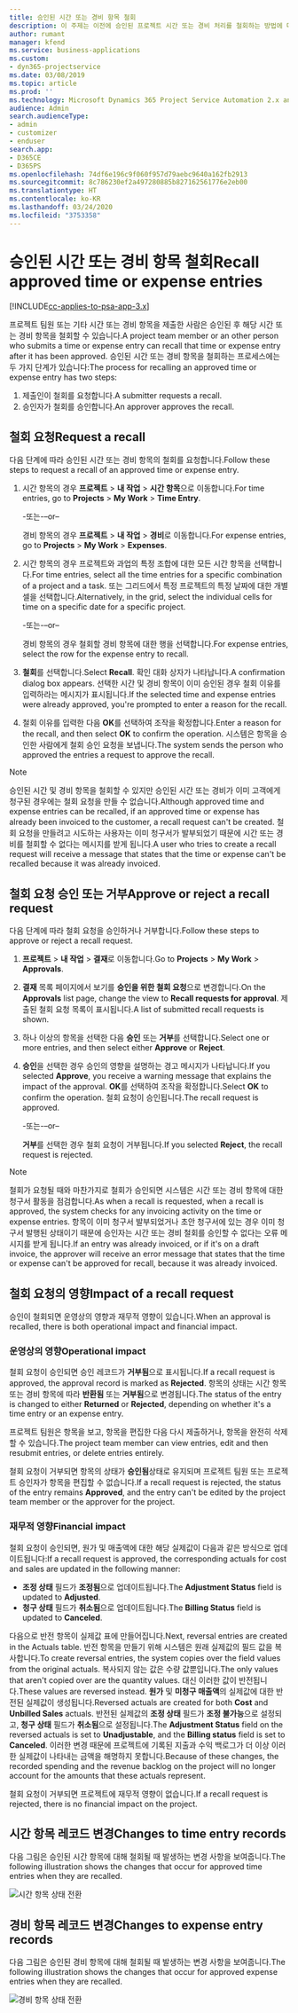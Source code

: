 ```yaml
---
title: 승인된 시간 또는 경비 항목 철회
description: 이 주제는 이전에 승인된 프로젝트 시간 또는 경비 처리를 철회하는 방법에 대한 정보를 제공합니다.
author: rumant
manager: kfend
ms.service: business-applications
ms.custom:
- dyn365-projectservice
ms.date: 03/08/2019
ms.topic: article
ms.prod: ''
ms.technology: Microsoft Dynamics 365 Project Service Automation 2.x and 3.x
audience: Admin
search.audienceType:
- admin
- customizer
- enduser
search.app:
- D365CE
- D365PS
ms.openlocfilehash: 74df6e196c9f060f957d79aebc9640a162fb2913
ms.sourcegitcommit: 8c786230ef2a497280885b827162561776e2eb00
ms.translationtype: HT
ms.contentlocale: ko-KR
ms.lasthandoff: 03/24/2020
ms.locfileid: "3753358"
---
```

# <a name="recall-approved-time-or-expense-entries"></a><span data-ttu-id="14165-103">승인된 시간 또는 경비 항목 철회</span><span class="sxs-lookup"><span data-stu-id="14165-103">Recall approved time or expense entries</span></span>

[!INCLUDE[cc-applies-to-psa-app-3.x](../includes/cc-applies-to-psa-app-3x.md)]

<span data-ttu-id="14165-104">프로젝트 팀원 또는 기타 시간 또는 경비 항목을 제출한 사람은 승인된 후 해당 시간 또는 경비 항목을 철회할 수 있습니다.</span><span class="sxs-lookup"><span data-stu-id="14165-104">A project team member or an other person who submits a time or expense entry can recall that time or expense entry after it has been approved.</span></span> <span data-ttu-id="14165-105">승인된 시간 또는 경비 항목을 철회하는 프로세스에는 두 가지 단계가 있습니다:</span><span class="sxs-lookup"><span data-stu-id="14165-105">The process for recalling an approved time or expense entry has two steps:</span></span>

1. <span data-ttu-id="14165-106">제출인이 철회를 요청합니다.</span><span class="sxs-lookup"><span data-stu-id="14165-106">A submitter requests a recall.</span></span>
2. <span data-ttu-id="14165-107">승인자가 철회를 승인합니다.</span><span class="sxs-lookup"><span data-stu-id="14165-107">An approver approves the recall.</span></span>

## <a name="request-a-recall"></a><span data-ttu-id="14165-108">철회 요청</span><span class="sxs-lookup"><span data-stu-id="14165-108">Request a recall</span></span>

<span data-ttu-id="14165-109">다음 단계에 따라 승인된 시간 또는 경비 항목의 철회를 요청합니다.</span><span class="sxs-lookup"><span data-stu-id="14165-109">Follow these steps to request a recall of an approved time or expense entry.</span></span>

1. <span data-ttu-id="14165-110">시간 항목의 경우 **프로젝트** \> **내 작업** \> **시간 항목**으로 이동합니다.</span><span class="sxs-lookup"><span data-stu-id="14165-110">For time entries, go to **Projects** \> **My Work** \> **Time Entry**.</span></span>

    <span data-ttu-id="14165-111">-또는-</span><span class="sxs-lookup"><span data-stu-id="14165-111">–or–</span></span>

    <span data-ttu-id="14165-112">경비 항목의 경우 **프로젝트** \> **내 작업** \> **경비**로 이동합니다.</span><span class="sxs-lookup"><span data-stu-id="14165-112">For expense entries, go to **Projects** \> **My Work** \> **Expenses**.</span></span>

2. <span data-ttu-id="14165-113">시간 항목의 경우 프로젝트와 과업의 특정 조합에 대한 모든 시간 항목을 선택합니다.</span><span class="sxs-lookup"><span data-stu-id="14165-113">For time entries, select all the time entries for a specific combination of a project and a task.</span></span> <span data-ttu-id="14165-114">또는 그리드에서 특정 프로젝트의 특정 날짜에 대한 개별 셀을 선택합니다.</span><span class="sxs-lookup"><span data-stu-id="14165-114">Alternatively, in the grid, select the individual cells for time on a specific date for a specific project.</span></span>

    <span data-ttu-id="14165-115">-또는-</span><span class="sxs-lookup"><span data-stu-id="14165-115">–or–</span></span>

    <span data-ttu-id="14165-116">경비 항목의 경우 철회할 경비 항목에 대한 행을 선택합니다.</span><span class="sxs-lookup"><span data-stu-id="14165-116">For expense entries, select the row for the expense entry to recall.</span></span>

3. <span data-ttu-id="14165-117">**철회**를 선택합니다.</span><span class="sxs-lookup"><span data-stu-id="14165-117">Select **Recall**.</span></span> <span data-ttu-id="14165-118">확인 대화 상자가 나타납니다.</span><span class="sxs-lookup"><span data-stu-id="14165-118">A confirmation dialog box appears.</span></span> <span data-ttu-id="14165-119">선택한 시간 및 경비 항목이 이미 승인된 경우 철회 이유를 입력하라는 메시지가 표시됩니다.</span><span class="sxs-lookup"><span data-stu-id="14165-119">If the selected time and expense entries were already approved, you're prompted to enter a reason for the recall.</span></span>
4. <span data-ttu-id="14165-120">철회 이유를 입력한 다음 **OK**를 선택하여 조작을 확정합니다.</span><span class="sxs-lookup"><span data-stu-id="14165-120">Enter a reason for the recall, and then select **OK** to confirm the operation.</span></span> <span data-ttu-id="14165-121">시스템은 항목을 승인한 사람에게 철회 승인 요청을 보냅니다.</span><span class="sxs-lookup"><span data-stu-id="14165-121">The system sends the person who approved the entries a request to approve the recall.</span></span>

> [!NOTE]
> <span data-ttu-id="14165-122">승인된 시간 및 경비 항목을 철회할 수 있지만 승인된 시간 또는 경비가 이미 고객에게 청구된 경우에는 철회 요청을 만들 수 없습니다.</span><span class="sxs-lookup"><span data-stu-id="14165-122">Although approved time and expense entries can be recalled, if an approved time or expense has already been invoiced to the customer, a recall request can't be created.</span></span> <span data-ttu-id="14165-123">철회 요청을 만들려고 시도하는 사용자는 이미 청구서가 발부되었기 때문에 시간 또는 경비를 철회할 수 없다는 메시지를 받게 됩니다.</span><span class="sxs-lookup"><span data-stu-id="14165-123">A user who tries to create a recall request will receive a message that states that the time or expense can't be recalled because it was already invoiced.</span></span>

## <a name="approve-or-reject-a-recall-request"></a><span data-ttu-id="14165-124">철회 요청 승인 또는 거부</span><span class="sxs-lookup"><span data-stu-id="14165-124">Approve or reject a recall request</span></span>

<span data-ttu-id="14165-125">다음 단계에 따라 철회 요청을 승인하거나 거부합니다.</span><span class="sxs-lookup"><span data-stu-id="14165-125">Follow these steps to approve or reject a recall request.</span></span>

1. <span data-ttu-id="14165-126">**프로젝트** \> **내 작업** \> **결재**로 이동합니다.</span><span class="sxs-lookup"><span data-stu-id="14165-126">Go to **Projects** \> **My Work** \> **Approvals**.</span></span>
2. <span data-ttu-id="14165-127">**결재** 목록 페이지에서 보기를 **승인을 위한 철회 요청**으로 변경합니다.</span><span class="sxs-lookup"><span data-stu-id="14165-127">On the **Approvals** list page, change the view to **Recall requests for approval**.</span></span> <span data-ttu-id="14165-128">제출된 철회 요청 목록이 표시됩니다.</span><span class="sxs-lookup"><span data-stu-id="14165-128">A list of submitted recall requests is shown.</span></span>
3. <span data-ttu-id="14165-129">하나 이상의 항목을 선택한 다음 **승인** 또는 **거부**를 선택합니다.</span><span class="sxs-lookup"><span data-stu-id="14165-129">Select one or more entries, and then select either **Approve** or **Reject**.</span></span>
4. <span data-ttu-id="14165-130">**승인**을 선택한 경우 승인의 영향을 설명하는 경고 메시지가 나타납니다.</span><span class="sxs-lookup"><span data-stu-id="14165-130">If you selected **Approve**, you receive a warning message that explains the impact of the approval.</span></span> <span data-ttu-id="14165-131">**OK**를 선택하여 조작을 확정합니다.</span><span class="sxs-lookup"><span data-stu-id="14165-131">Select **OK** to confirm the operation.</span></span> <span data-ttu-id="14165-132">철회 요청이 승인됩니다.</span><span class="sxs-lookup"><span data-stu-id="14165-132">The recall request is approved.</span></span>

    <span data-ttu-id="14165-133">-또는-</span><span class="sxs-lookup"><span data-stu-id="14165-133">–or–</span></span>

    <span data-ttu-id="14165-134">**거부**를 선택한 경우 철회 요청이 거부됩니다.</span><span class="sxs-lookup"><span data-stu-id="14165-134">If you selected **Reject**, the recall request is rejected.</span></span>

> [!NOTE]
> <span data-ttu-id="14165-135">철회가 요청될 때와 마찬가지로 철회가 승인되면 시스템은 시간 또는 경비 항목에 대한 청구서 활동을 점검합니다.</span><span class="sxs-lookup"><span data-stu-id="14165-135">As when a recall is requested, when a recall is approved, the system checks for any invoicing activity on the time or expense entries.</span></span> <span data-ttu-id="14165-136">항목이 이미 청구서 발부되었거나 초안 청구서에 있는 경우 이미 청구서 발행된 상태이기 때문에 승인자는 시간 또는 경비 철회를 승인할 수 없다는 오류 메시지를 받게 됩니다.</span><span class="sxs-lookup"><span data-stu-id="14165-136">If an entry was already invoiced, or if it's on a draft invoice, the approver will receive an error message that states that the time or expense can't be approved for recall, because it was already invoiced.</span></span>

## <a name="impact-of-a-recall-request"></a><span data-ttu-id="14165-137">철회 요청의 영향</span><span class="sxs-lookup"><span data-stu-id="14165-137">Impact of a recall request</span></span>

<span data-ttu-id="14165-138">승인이 철회되면 운영상의 영향과 재무적 영향이 있습니다.</span><span class="sxs-lookup"><span data-stu-id="14165-138">When an approval is recalled, there is both operational impact and financial impact.</span></span>

### <a name="operational-impact"></a><span data-ttu-id="14165-139">운영상의 영향</span><span class="sxs-lookup"><span data-stu-id="14165-139">Operational impact</span></span>

<span data-ttu-id="14165-140">철회 요청이 승인되면 승인 레코드가 **거부됨**으로 표시됩니다.</span><span class="sxs-lookup"><span data-stu-id="14165-140">If a recall request is approved, the approval record is marked as **Rejected**.</span></span> <span data-ttu-id="14165-141">항목의 상태는 시간 항목 또는 경비 항목에 따라 **반환됨** 또는 **거부됨**으로 변경됩니다.</span><span class="sxs-lookup"><span data-stu-id="14165-141">The status of the entry is changed to either **Returned** or **Rejected**, depending on whether it's a time entry or an expense entry.</span></span>

<span data-ttu-id="14165-142">프로젝트 팀원은 항목을 보고, 항목을 편집한 다음 다시 제출하거나, 항목을 완전히 삭제할 수 있습니다.</span><span class="sxs-lookup"><span data-stu-id="14165-142">The project team member can view entries, edit and then resubmit entries, or delete entries entirely.</span></span>

<span data-ttu-id="14165-143">철회 요청이 거부되면 항목의 상태가 **승인됨**상태로 유지되며 프로젝트 팀원 또는 프로젝트 승인자가 항목을 편집할 수 없습니다.</span><span class="sxs-lookup"><span data-stu-id="14165-143">If a recall request is rejected, the status of the entry remains **Approved**, and the entry can't be edited by the project team member or the approver for the project.</span></span>

### <a name="financial-impact"></a><span data-ttu-id="14165-144">재무적 영향</span><span class="sxs-lookup"><span data-stu-id="14165-144">Financial impact</span></span>

<span data-ttu-id="14165-145">철회 요청이 승인되면, 원가 및 매출액에 대한 해당 실제값이 다음과 같은 방식으로 업데이트됩니다:</span><span class="sxs-lookup"><span data-stu-id="14165-145">If a recall request is approved, the corresponding actuals for cost and sales are updated in the following manner:</span></span>

- <span data-ttu-id="14165-146">**조정 상태** 필드가 **조정됨**으로 업데이트됩니다.</span><span class="sxs-lookup"><span data-stu-id="14165-146">The **Adjustment Status** field is updated to **Adjusted**.</span></span>
- <span data-ttu-id="14165-147">**청구 상태** 필드가 **취소됨**으로 업데이트됩니다.</span><span class="sxs-lookup"><span data-stu-id="14165-147">The **Billing Status** field is updated to **Canceled**.</span></span>

<span data-ttu-id="14165-148">다음으로 반전 항목이 실제값 표에 만들어집니다.</span><span class="sxs-lookup"><span data-stu-id="14165-148">Next, reversal entries are created in the Actuals table.</span></span> <span data-ttu-id="14165-149">반전 항목을 만들기 위해 시스템은 원래 실제값의 필드 값을 복사합니다.</span><span class="sxs-lookup"><span data-stu-id="14165-149">To create reversal entries, the system copies over the field values from the original actuals.</span></span> <span data-ttu-id="14165-150">복사되지 않는 값은 수량 값뿐입니다.</span><span class="sxs-lookup"><span data-stu-id="14165-150">The only values that aren't copied over are the quantity values.</span></span> <span data-ttu-id="14165-151">대신 이러한 값이 반전됩니다.</span><span class="sxs-lookup"><span data-stu-id="14165-151">These values are reversed instead.</span></span> <span data-ttu-id="14165-152">**원가** 및 **미청구 매출액**의 실제값에 대한 반전된 실제값이 생성됩니다.</span><span class="sxs-lookup"><span data-stu-id="14165-152">Reversed actuals are created for both **Cost** and **Unbilled Sales** actuals.</span></span> <span data-ttu-id="14165-153">반전된 실제값의 **조정 상태** 필드가 **조정 불가능**으로 설정되고, **청구 상태** 필드가 **취소됨**으로 설정됩니다.</span><span class="sxs-lookup"><span data-stu-id="14165-153">The **Adjustment Status** field on the reversed actuals is set to **Unadjustable**, and the **Billing status** field is set to **Canceled**.</span></span> <span data-ttu-id="14165-154">이러한 변경 때문에 프로젝트에 기록된 지출과 수익 백로그가 더 이상 이러한 실제값이 나타내는 금액을 해명하지 못합니다.</span><span class="sxs-lookup"><span data-stu-id="14165-154">Because of these changes, the recorded spending and the revenue backlog on the project will no longer account for the amounts that these actuals represent.</span></span>

<span data-ttu-id="14165-155">철회 요청이 거부되면 프로젝트에 재무적 영향이 없습니다.</span><span class="sxs-lookup"><span data-stu-id="14165-155">If a recall request is rejected, there is no financial impact on the project.</span></span>

## <a name="changes-to-time-entry-records"></a><span data-ttu-id="14165-156">시간 항목 레코드 변경</span><span class="sxs-lookup"><span data-stu-id="14165-156">Changes to time entry records</span></span>

<span data-ttu-id="14165-157">다음 그림은 승인된 시간 항목에 대해 철회될 때 발생하는 변경 사항을 보여줍니다.</span><span class="sxs-lookup"><span data-stu-id="14165-157">The following illustration shows the changes that occur for approved time entries when they are recalled.</span></span>

![시간 항목 상태 전환](media/TimeEntryStateTransitions.png)

## <a name="changes-to-expense-entry-records"></a><span data-ttu-id="14165-159">경비 항목 레코드 변경</span><span class="sxs-lookup"><span data-stu-id="14165-159">Changes to expense entry records</span></span>

<span data-ttu-id="14165-160">다음 그림은 승인된 경비 항목에 대해 철회될 때 발생하는 변경 사항을 보여줍니다.</span><span class="sxs-lookup"><span data-stu-id="14165-160">The following illustration shows the changes that occur for approved expense entries when they are recalled.</span></span>

![경비 항목 상태 전환](media/ExpenseEntryStateTransitions.png)
